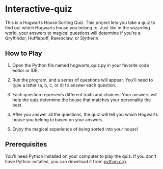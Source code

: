 # Interactive-quiz
This is a Hogwarts House Sorting Quiz.
This project lets you take a quiz to find out which Hogwarts house you belong to. Just like in the wizarding world, your answers to magical questions will determine if you're a Gryffindor, Hufflepuff, Ravenclaw, or Slytherin.
## How to Play
1. Open the Python file named hogwarts_quiz.py in your favorite code editor or IDE.

2. Run the program, and a series of questions will appear. You'll need to type a letter (a, b, c, or d) to answer each question.

3. Each question represents different traits and choices. Your answers will help the quiz determine the house that matches your personality the best.

4. After you answer all the questions, the quiz will tell you which Hogwarts house you belong to based on your answers.

5. Enjoy the magical experience of being sorted into your house!
## Prerequisites

You'll need Python installed on your computer to play the quiz. If you don't have Python installed, you can download it from [python.org](https://www.python.org/downloads/).